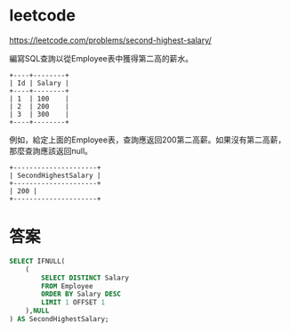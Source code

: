 # leetcode

https://leetcode.com/problems/second-highest-salary/

編寫SQL查詢以從Employee表中獲得第二高的薪水。

    +----+--------+
    | Id | Salary |
    +----+--------+
    | 1  | 100    |
    | 2  | 200    |
    | 3  | 300    |
    +----+--------+

例如，給定上面的Employee表，查詢應返回200第二高薪。如果沒有第二高薪，那麼查詢應該返回null。

    +---------------------+
    | SecondHighestSalary |
    +---------------------+
    | 200 |
    +---------------------+

# 答案

```sql
SELECT IFNULL(
    (
        SELECT DISTINCT Salary
        FROM Employee
        ORDER BY Salary DESC
        LIMIT 1 OFFSET 1
    ),NULL
) AS SecondHighestSalary;

```